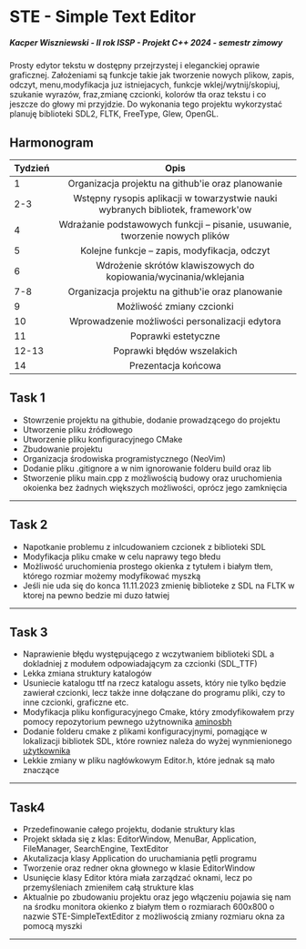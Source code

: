 # STE - Simple Text Editor
##### Kacper Wiszniewski - II rok ISSP - Projekt C++ 2024 - semestr zimowy

Prosty edytor tekstu w dostępny przejrzystej i eleganckiej oprawie graficznej.
Założeniami są funkcje takie jak tworzenie nowych plikow, zapis, odczyt, menu,modyfikacja juz istniejacych, funkcje wklej/wytnij/skopiuj, szukanie wyrazów, fraz,zmianę czcionki, kolorów tła oraz tekstu i co jeszcze do głowy mi przyjdzie.
Do wykonania tego projektu wykorzystać planuję biblioteki SDL2, FLTK, FreeType,
Glew, OpenGL.

## Harmonogram

| Tydzień  | Opis                                                                             |
| ---------|:--------------------------------------------------------------------------------:|
| 1        | Organizacja projektu na github'ie oraz planowanie                                |
| 2-3      | Wstępny rysopis aplikacji w towarzystwie nauki wybranych bibliotek, framework'ow |
| 4        | Wdrażanie podstawowych funkcji – pisanie, usuwanie, tworzenie nowych plików      |
| 5        | Kolejne funkcje – zapis, modyfikacja, odczyt                                     |
| 6        | Wdrożenie skrótów klawiszowych do kopiowania/wycinania/wklejania                 |
| 7-8      | Organizacja projektu na github'ie oraz planowanie                                |
| 9        | Możliwość zmiany czcionki                                                        |
| 10       | Wprowadzenie możliwości personalizacji edytora                                   |
| 11       | Poprawki estetyczne                                                              |
| 12-13    | Poprawki błędów wszelakich                                                       |
| 14       | Prezentacja końcowa                                                              |


## Task 1
- Stowrzenie projektu na githubie, dodanie prowadzącego do projektu
- Utworzenie pliku źródłowego
- Utworzenie pliku konfiguracyjnego CMake
- Zbudowanie projektu
- Organizacja środowiska programistycznego (NeoVim)
- Dodanie pliku .gitignore a w nim ignorowanie folderu build oraz lib
- Stworzenie pliku main.cpp z możliwością budowy oraz uruchomienia okoienka bez żadnych większych możliwości, oprócz jego zamknięcia
---

## Task 2 
- Napotkanie problemu z inlcudowaniem czcionek z biblioteki SDL
- Modyfikacja pliku cmake w celu naprawy tego błedu 
- Możliwość uruchomienia prostego okienka z tytułem i białym tłem, którego rozmiar możemy modyfikować myszką
- Jeśli nie uda się do konca 11.11.2023 zmienię biblioteke z SDL na FLTK w ktorej na pewno bedzie mi duzo łatwiej
---
## Task 3 
- Naprawienie błędu występującego z wczytwaniem biblioteki SDL a dokladniej z modułem odpowiadającym za czcionki (SDL_TTF)
- Lekka zmiana struktury katalogów
- Usuniecie katalogu ttf na rzecz katalogu assets, który nie tylko będzie zawierał czcionki, lecz także inne dołączane do programu pliki, czy to inne czcionki, graficzne etc.
- Modyfikacja pliku konfiguracyjnego Cmake, który zmodyfikowałem przy pomocy repozytorium pewnego użytnownika [aminosbh](https://github.com/aminosbh/sdl2-ttf-sample)
- Dodanie folderu cmake z plikami konfiguracyjnymi, pomagjące w lokalizacji bibliotek SDL, które rowniez należa do wyżej wynmienionego [użytkownika](https://github.com/aminosbh)
- Lekkie zmiany w pliku nagłówkowym Editor.h, które jednak są mało znaczące
---
## Task4
- Przedefinowanie całego projektu, dodanie struktury klas 
- Projekt składa się z klas: EditorWindow, MenuBar, Application, FileManager, SearchEngine, TextEditor
- Akutalizacja klasy Application do uruchamiania pętli programu
- Tworzenie oraz redner okna głownego w klasie EditorWindow
- Usunięcie klasy Editor która miała zarządzać oknami, lecz po przemyśleniach zmieniłem całą strukture klas
- Aktualnie po zbudowaniu projektu oraz jego włączeniu pojawia się nam na środku monitora okienko z białym tłem o rozmiarach 600x800 o nazwie STE-SimpleTextEditor z możliwością zmiany rozmiaru okna za pomocą myszki
---
